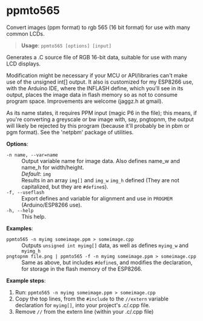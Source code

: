 # ppmto565
Convert images (ppm format) to rgb 565 (16 bit format) for use with many common LCDs.

> __Usage__: `ppmto565 [options] [input]`

Generates a .C source file of RGB 16-bit data, suitable for use with many LCD displays.

Modification might be necessary if your MCU or API/libraries can't make use of the unsigned int[] output. It also is customized for my ESP8266 use, with the Arduino IDE, where the INFLASH define, which you'll see in its output, places the image data in flash memory so as not to consume program space. Improvements are welcome (jaggz.h at gmail).

As its name states, it requires PPM input (magic P6 in the file); this means, if you're converting a greyscale or bw image with, say, pngtopnm, the output will likely be rejected by this program (because it'll probably be in pbm
or pgm format). See the 'netpbm' package of utilities.

__Options__:
<dl>
  <dt><code>-n name, --var=name</code></dt>
  <dd>Output variable name for image data. Also defines name_w and name_h for width/height.</br>
  <em>Default</em>: <code>img</code></br>
  Results in an array <code>img[]</code> and <code>img_w</code> <code>img_h</code> defined (They are not capitalized, but they are <code>#define</code>s).
  </dd>
  <dt><code>-f, --useflash</code></dt>
  <dd>Export defines and variable for alignment and use in <code>PROGMEM</code> (Arduino/ESP8266 use).</dd>
  <dt><code>-h, --help</code></dt>
  <dd>This help.</dd>
</dl>

__Examples__:
<dl>
  <dt><code>ppmto565 -n myimg someimage.ppm > someimage.cpp</code></dt>
  <dd>Outputs <code>unsigned int myimg[]</code> data, as well as defines <code>myimg_w</code> and <code>myimg_h</code></dd>
  <dt><code>pngtopnm file.png | ppmto565 -f -n myimg someimage.ppm > someimage.cpp</code></dt>
  <dd>Same as above, but includes <code>#define</code>s, and modifies the declaration, for storage in the flash memory of the ESP8266.</dd>
</dl>

__Example steps__:
1. Run: `ppmto565 -n myimg someimage.ppm > someimage.cpp`
2. Copy the top lines, from the `#include` to the `//extern` variable declaration for `myimg[]`, into your project's .c/.cpp file.
3. Remove `//` from the extern line (within your .c/.cpp file)
